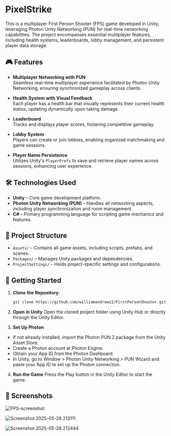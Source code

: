 # PixelStrike

This is a multiplayer First Person Shooter (FPS) game developed in Unity, leveraging Photon Unity Networking (PUN) for real-time networking capabilities. The project encompasses essential multiplayer features, including health systems, leaderboards, lobby management, and persistent player data storage.

## 🎮 Features

- **Multiplayer Networking with PUN**  
  Seamless real-time multiplayer experience facilitated by Photon Unity Networking, ensuring synchronized gameplay across clients.

- **Health System with Visual Feedback**  
  Each player has a health bar that visually represents their current health status, updating dynamically upon taking damage.

- **Leaderboard**  
  Tracks and displays player scores, fostering competitive gameplay.

- **Lobby System**  
  Players can create or join lobbies, enabling organized matchmaking and game sessions.

- **Player Name Persistence**  
  Utilizes Unity's `PlayerPrefs` to save and retrieve player names across sessions, enhancing user experience.

## 🛠️ Technologies Used

- **Unity** – Core game development platform.
- **Photon Unity Networking (PUN)** – Handles all networking aspects, including player synchronization and room management.
- **C#** – Primary programming language for scripting game mechanics and features.

## 📂 Project Structure

- `Assets/` – Contains all game assets, including scripts, prefabs, and scenes.
- `Packages/` – Manages Unity packages and dependencies.
- `ProjectSettings/` – Holds project-specific settings and configurations.

## 🚀 Getting Started

1. **Clone the Repository**:
   ```bash
   git clone https://github.com/williamandrews2/FirstPersonShooter.git
    ```

2. **Open in Unity**
Open the cloned project folder using Unity Hub or directly through the Unity Editor.

3. **Set Up Photon**
- If not already installed, import the Photon PUN 2 package from the Unity Asset Store.
- Create a Photon account at Photon Engine.
- Obtain your App ID from the Photon Dashboard.
- In Unity, go to Window > Photon Unity Networking > PUN Wizard and paste your App ID to set up the Photon connection.

4. **Run the Game**
Press the Play button in the Unity Editor to start the game.

## 📸 Screenshots
![FPS-screenshot](https://github.com/user-attachments/assets/24f011aa-0d08-4d3e-92aa-373b938dd063)

![Screenshot 2025-05-28 213111](https://github.com/user-attachments/assets/9de6db8a-efd0-4941-b8d9-7ffa5d084408)

![Screenshot 2025-05-28 212444](https://github.com/user-attachments/assets/3cfc4317-a2d3-42d0-ba8e-be8806422565)


